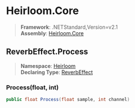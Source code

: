 # Heirloom.Core

> **Framework**: .NETStandard,Version=v2.1  
> **Assembly**: [Heirloom.Core][0]  

## ReverbEffect.Process

> **Namespace**: [Heirloom][0]  
> **Declaring Type**: [ReverbEffect][1]  

### Process(float, int)

```cs
public float Process(float sample, int channel)
```

[0]: ../../../Heirloom.Core.md
[1]: ../ReverbEffect.md
